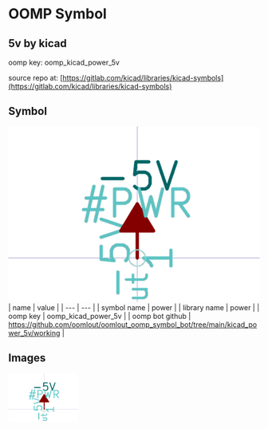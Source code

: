 # OOMP Symbol  
## 5v  by kicad  
  
oomp key: oomp_kicad_power_5v  
  
source repo at: [https://gitlab.com/kicad/libraries/kicad-symbols](https://gitlab.com/kicad/libraries/kicad-symbols)  
## Symbol  
  
[![working.png](working_600.png)](working.png)  
| name | value | 
| --- | --- | 
| symbol name | power | 
| library name | power | 
| oomp key | oomp_kicad_power_5v | 
| oomp bot github | https://github.com/oomlout/oomlout_oomp_symbol_bot/tree/main/kicad_power_5v/working | 
## Images  
  
[![working.png](working_140.png)](working.png)  
